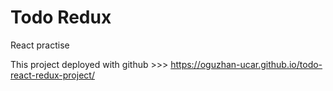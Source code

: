 # Todo Redux 

React practise

This project deployed with github >>> https://oguzhan-ucar.github.io/todo-react-redux-project/
